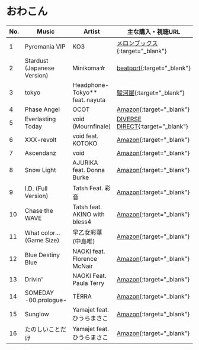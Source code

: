 # おわこん

| No. | Music  | Artist | 主な購入・視聴URL |
| ------ | ------ | ------ | ------ |
|1| Pyromania VIP | KO3 | [メロンブックス](https://www.melonbooks.co.jp/detail/detail.php?product_id=186717){:target="_blank"} |
|2| Stardust (Japanese Version) | Minikoma☆ | [beatport](https://www.beatport.com/track/stardust-japanese-version/6613625){:target="_blank"} |
|3| tokyo | Headphone-Tokyo** feat. nayuta | [駿河屋](https://www.suruga-ya.jp/product/detail/186127625){:target="_blank"} |
|4| Phase Angel | OCOT | [Amazon](https://www.amazon.co.jp/dp/B01MU7Y8D3){:target="_blank"} |
|5| Everlasting Today | void (Mournfinale) | [DIVERSE DIRECT](https://diverse.direct/mournfinale/vsda-0008/){:target="_blank"} |
|6| XXX-revolt | void feat. KOTOKO | [Amazon](https://www.amazon.co.jp/dp/B01MU7Y8D3){:target="_blank"} |
|7| Ascendanz | void | [Amazon](https://www.amazon.co.jp/dp/B01MU7Y8D3){:target="_blank"} |
|8| Snow Light | AJURIKA feat. Donna Burke | [Amazon](https://www.amazon.co.jp/dp/B01K5RZI7M){:target="_blank"} |
|9| I.D. (Full Version) | Tatsh Feat. 彩音 | [Amazon](https://www.amazon.co.jp/dp/B01MU7Y8D3){:target="_blank"} |
|10| Chase the WAVE | Tatsh feat. AKINO with bless4 | [Amazon](https://www.amazon.co.jp/dp/B01MU7Y8D3){:target="_blank"} |
|11| What color... (Game Size) | 早乙女彩華 (中島唯) | [Amazon](https://www.amazon.co.jp/dp/B07P5NJFSD){:target="_blank"} |
|12| Blue Destiny Blue | NAOKI feat. Florence McNair | [Amazon](https://www.amazon.co.jp/dp/B01MU7Y8D3){:target="_blank"} |
|13| Drivin' | NAOKI Feat. Paula Terry | [Amazon](https://www.amazon.co.jp/dp/B00007DXS5){:target="_blank"} |
|14| SOMEDAY -00.prologue- | TËЯRA | [Amazon](https://www.amazon.co.jp/dp/B01MU7Y8D3){:target="_blank"} |
|15| Sunglow | Yamajet feat. ひうらまさこ | [Amazon](https://www.amazon.co.jp/dp/B01MU7Y8D3){:target="_blank"} |
|16| たのしいことだけ | Yamajet feat. ひうらまさこ | [Amazon](https://www.amazon.co.jp/dp/B01MU7Y8D3){:target="_blank"} |
